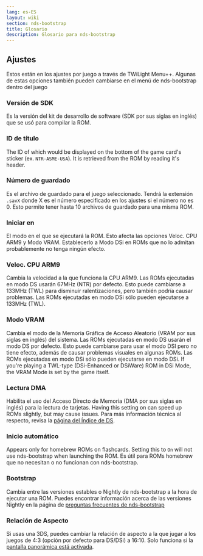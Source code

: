 ```yaml
---
lang: es-ES
layout: wiki
section: nds-bootstrap
title: Glosario
description: Glosario para nds-bootstrap
---
```


## Ajustes
Estos están en los ajustes por juego a través de TWiLight Menu++. Algunas de estas opciones también pueden cambiarse en el menú de nds-bootstrap dentro del juego

### Versión de SDK
Es la versión del kit de desarrollo de software (SDK por sus siglas en inglés) que se usó para compilar la ROM.

### ID de título
The ID of which would be displayed on the bottom of the game card's sticker (ex. `NTR-ASME-USA`). It is retrieved from the ROM by reading it's header.

### Número de guardado
Es el archivo de guardado para el juego seleccionado. Tendrá la extensión `.savX` donde X es el número especificado en los ajustes si el número no es 0. Esto permite tener hasta 10 archivos de guardado para una misma ROM.

### Iniciar en
El modo en el que se ejecutará la ROM. Esto afecta las opciones Veloc. CPU ARM9 y Modo VRAM. Establecerlo a Modo DSi en ROMs que no lo admitan probablemente no tenga ningún efecto.

### Veloc. CPU ARM9
Cambia la velocidad a la que funciona la CPU ARM9. Las ROMs ejecutadas en modo DS usarán 67MHz (NTR) por defecto. Esto puede cambiarse a 133MHz (TWL) para disminuir ralentizaciones, pero también podría causar problemas. Las ROMs ejecutadas en modo DSi sólo pueden ejecutarse a 133MHz (TWL).

### Modo VRAM
Cambia el modo de la Memoria Gráfica de Acceso Aleatorio (VRAM por sus siglas en inglés) del sistema. Las ROMs ejecutadas en modo DS usarán el modo DS por defecto. Esto puede cambiarse para usar el modo DSI pero no tiene efecto, además de causar problemas visuales en algunas ROMs. Las ROMs ejecutadas en modo DSi sólo pueden ejecutarse en modo DSi. If you're playing a TWL-type (DSi-Enhanced or DSiWare) ROM in DSi Mode, the VRAM Mode is set by the game itself.

### Lectura DMA
Habilita el uso del Acceso Directo de Memoria (DMA por sus siglas en inglés) para la lectura de tarjetas. Having this setting on can speed up ROMs slightly, but may cause issues. Para más información técnica al respecto, revisa la [página del Índice de DS](https://wiki.ds-homebrew.com/ds-index/retail-roms#card-read-dma).

### Inicio automático
Appears only for homebrew ROMs on flashcards. Setting this to `On` will not use nds-bootstrap when launching the ROM. Es útil para ROMs homebrew que no necesitan o no funcionan con nds-bootstrap.

### Bootstrap
Cambia entre las versiones estables o Nightly de nds-bootstrap a la hora de ejecutar una ROM. Puedes encontrar información acerca de las versiones Nightly en la página de [preguntas frecuentes de nds-bootstrap](https://wiki.ds-homebrew.com/nds-bootstrap/faq?faq=what-is-a-nightly-and-where-do-i-get-it)

### Relación de Aspecto
Si usas una 3DS, puedes cambiar la relación de aspecto a la que jugar a los juegos de 4:3 (opción por defecto para DS/DSi) a 16:10. Solo funciona si la [pantalla panorámica está activada](https://wiki.ds-homebrew.com/twilightmenu/playing-in-widescreen).
